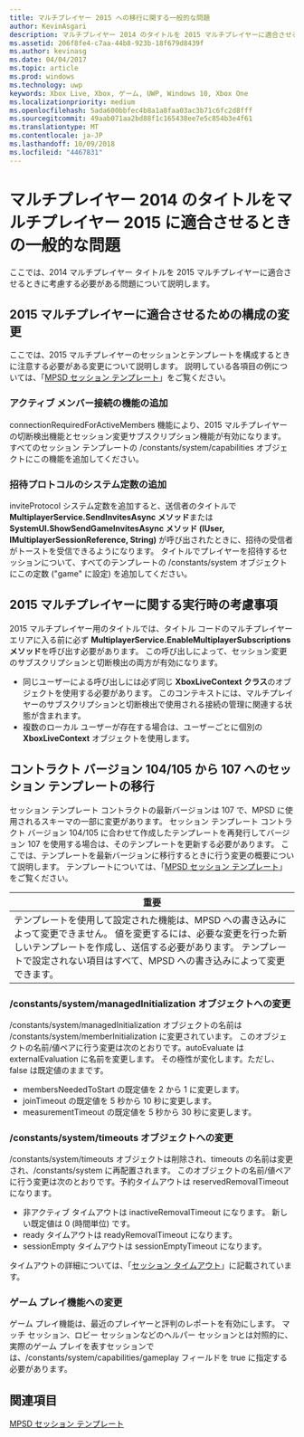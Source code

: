 ```yaml
---
title: マルチプレイヤー 2015 への移行に関する一般的な問題
author: KevinAsgari
description: マルチプレイヤー 2014 のタイトルを 2015 マルチプレイヤーに適合させるときに発生する可能性のある一般的な問題について説明します。
ms.assetid: 206f8fe4-c7aa-44b8-923b-18f679d8439f
ms.author: kevinasg
ms.date: 04/04/2017
ms.topic: article
ms.prod: windows
ms.technology: uwp
keywords: Xbox Live, Xbox, ゲーム, UWP, Windows 10, Xbox One
ms.localizationpriority: medium
ms.openlocfilehash: 5ada600bbfec4b8a1a8faa03ac3b71c6fc2d8fff
ms.sourcegitcommit: 49aab071aa2bd88f1c165438ee7e5c854b3e4f61
ms.translationtype: MT
ms.contentlocale: ja-JP
ms.lasthandoff: 10/09/2018
ms.locfileid: "4467831"
---
```

# <a name="common-issues-when-adapting-your-multiplayer-2014-title-to-multiplayer-2015"></a>マルチプレイヤー 2014 のタイトルをマルチプレイヤー 2015 に適合させるときの一般的な問題

ここでは、2014 マルチプレイヤー タイトルを 2015 マルチプレイヤーに適合させるときに考慮する必要がある問題について説明します。


## <a name="configuration-changes-to-make-for-2015-multiplayer"></a>2015 マルチプレイヤーに適合させるための構成の変更

ここでは、2015 マルチプレイヤーのセッションとテンプレートを構成するときに注意する必要がある変更について説明します。 説明している各項目の例については、「[MPSD セッション テンプレート](multiplayer-session-directory.md)」をご覧ください。

### <a name="add-a-capability-for-active-member-connection"></a>アクティブ メンバー接続の機能の追加

connectionRequiredForActiveMembers 機能により、2015 マルチプレイヤーの切断検出機能とセッション変更サブスクリプション機能が有効になります。 すべてのセッション テンプレートの /constants/system/capabilities オブジェクトにこの機能を追加してください。


### <a name="add-a-system-constant-for-invite-protocol"></a>招待プロトコルのシステム定数の追加

inviteProtocol システム定数を追加すると、送信者のタイトルで **MultiplayerService.SendInvitesAsync メソッド**または **SystemUI.ShowSendGameInvitesAsync メソッド (IUser, IMultiplayerSessionReference, String)** が呼び出されたときに、招待の受信者がトーストを受信できるようになります。 タイトルでプレイヤーを招待するセッションについて、すべてのテンプレートの /constants/system オブジェクトにこの定数 ("game" に設定) を追加してください。


## <a name="runtime-considerations-for-2015-multiplayer"></a>2015 マルチプレイヤーに関する実行時の考慮事項

2015 マルチプレイヤー用のタイトルでは、タイトル コードのマルチプレイヤー エリアに入る前に必ず **MultiplayerService.EnableMultiplayerSubscriptions メソッド**を呼び出す必要があります。 この呼び出しによって、セッション変更のサブスクリプションと切断検出の両方が有効になります。
-   同じユーザーによる呼び出しには必ず同じ **XboxLiveContext クラス**のオブジェクトを使用する必要があります。 このコンテキストには、マルチプレイヤーのサブスクリプションと切断検出で使用される接続の管理に関連する状態が含まれます。
-   複数のローカル ユーザーが存在する場合は、ユーザーごとに個別の **XboxLiveContext** オブジェクトを使用します。


## <a name="migrating-a-session-template-from-contract-version-104105-to-107"></a>コントラクト バージョン 104/105 から 107 へのセッション テンプレートの移行

セッション テンプレート コントラクトの最新バージョンは 107 で、MPSD に使用されるスキーマの一部に変更があります。 セッション テンプレート コントラクト バージョン 104/105 に合わせて作成したテンプレートを再発行してバージョン 107 を使用する場合は、そのテンプレートを更新する必要があります。 ここでは、テンプレートを最新バージョンに移行するときに行う変更の概要について説明します。 テンプレートについては、「[MPSD セッション テンプレート](multiplayer-session-directory.md)」をご覧ください。

| 重要                                                                                                                                                                                                                                                      |
|-----------------------------------------------------------------------------------------------------------------------------------------------------------------------------------------------------------------------------------------------------------------------------|
| テンプレートを使用して設定された機能は、MPSD への書き込みによって変更できません。 値を変更するには、必要な変更を行った新しいテンプレートを作成し、送信する必要があります。 テンプレートで設定されない項目はすべて、MPSD への書き込みによって変更できます。 |


### <a name="changes-to-the-constantssystemmanagedinitialization-object"></a>/constants/system/managedInitialization オブジェクトへの変更

/constants/system/managedInitialization オブジェクトの名前は /constants/system/memberInitialization に変更されています。 このオブジェクトの名前/値ペアに行う変更は次のとおりです。autoEvaluate は externalEvaluation に名前を変更します。 その極性が変化します。ただし、false は既定値のままです。
-   membersNeededToStart の既定値を 2 から 1 に変更します。
-   joinTimeout の既定値を 5 秒から 10 秒に変更します。
-   measurementTimeout の既定値を 5 秒から 30 秒に変更します。


### <a name="changes-to-the-constantssystemtimeouts-object"></a>/constants/system/timeouts オブジェクトへの変更

/constants/system/timeouts オブジェクトは削除され、timeouts の名前は変更され、/constants/system に再配置されます。 このオブジェクトの名前/値ペアに行う変更は次のとおりです。予約タイムアウトは reservedRemovalTimeout になります。
-   非アクティブ タイムアウトは inactiveRemovalTimeout になります。 新しい既定値は 0 (時間単位) です。
-   ready タイムアウトは readyRemovalTimeout になります。
-   sessionEmpty タイムアウトは sessionEmptyTimeout になります。

タイムアウトの詳細については、「[セッション タイムアウト](mpsd-session-details.md)」に記載されています。


### <a name="change-to-the-game-play-capability"></a>ゲーム プレイ機能への変更

ゲーム プレイ機能は、最近のプレイヤーと評判のレポートを有効にします。 マッチ セッション、ロビー セッションなどのヘルパー セッションとは対照的に、実際のゲーム プレイを表すセッションでは、/constants/system/capabilities/gameplay フィールドを true に指定する必要があります。


## <a name="see-also"></a>関連項目

[MPSD セッション テンプレート](mpsd-session-details.md)

